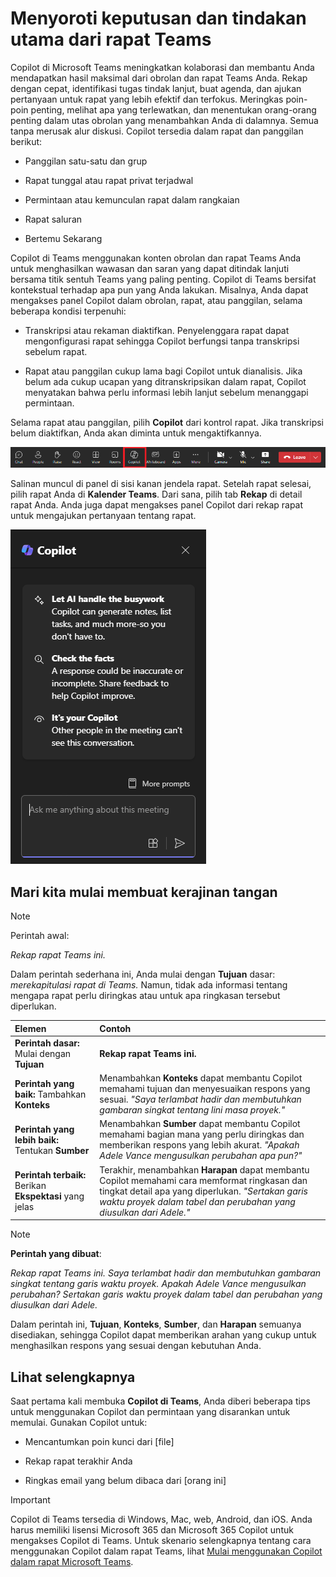 # Menyoroti keputusan dan tindakan utama dari rapat Teams

Copilot di Microsoft Teams meningkatkan kolaborasi dan membantu Anda mendapatkan hasil maksimal dari obrolan dan rapat Teams Anda. Rekap dengan cepat, identifikasi tugas tindak lanjut, buat agenda, dan ajukan pertanyaan untuk rapat yang lebih efektif dan terfokus. Meringkas poin-poin penting, melihat apa yang terlewatkan, dan menentukan orang-orang penting dalam utas obrolan yang menambahkan Anda di dalamnya. Semua tanpa merusak alur diskusi. Copilot tersedia dalam rapat dan panggilan berikut:

- Panggilan satu-satu dan grup

- Rapat tunggal atau rapat privat terjadwal

- Permintaan atau kemunculan rapat dalam rangkaian

- Rapat saluran

- Bertemu Sekarang

Copilot di Teams menggunakan konten obrolan dan rapat Teams Anda untuk menghasilkan wawasan dan saran yang dapat ditindak lanjuti bersama titik sentuh Teams yang paling penting. Copilot di Teams bersifat kontekstual terhadap apa pun yang Anda lakukan. Misalnya, Anda dapat mengakses panel Copilot dalam obrolan, rapat, atau panggilan, selama beberapa kondisi terpenuhi:

- Transkripsi atau rekaman diaktifkan. Penyelenggara rapat dapat mengonfigurasi rapat sehingga Copilot berfungsi tanpa transkripsi sebelum rapat.

- Rapat atau panggilan cukup lama bagi Copilot untuk dianalisis. Jika belum ada cukup ucapan yang ditranskripsikan dalam rapat, Copilot menyatakan bahwa perlu informasi lebih lanjut sebelum menanggapi permintaan.

Selama rapat atau panggilan, pilih **Copilot** dari kontrol rapat. Jika transkripsi belum diaktifkan, Anda akan diminta untuk mengaktifkannya.

![Cuplikan layar ikon Copilot dalam rapat Teams.](../media/summarize_copilot-ribbon-teams.png)

Salinan muncul di panel di sisi kanan jendela rapat. Setelah rapat selesai, pilih rapat Anda di **Kalender Teams**. Dari sana, pilih tab **Rekap** di detail rapat Anda. Anda juga dapat mengakses panel Copilot dari rekap rapat untuk mengajukan pertanyaan tentang rapat.

![Cuplikan layar panel obrolan Copilot di Teams saat pertama kali dibuka.](../media/summarize_copilot-pane-teams.png)

## Mari kita mulai membuat kerajinan tangan

> [!NOTE]
> Perintah awal:
>
> _Rekap rapat Teams ini._

Dalam perintah sederhana ini, Anda mulai dengan **Tujuan** dasar: _merekapitulasi rapat di Teams._ Namun, tidak ada informasi tentang mengapa rapat perlu diringkas atau untuk apa ringkasan tersebut diperlukan.

| Elemen | Contoh |
| :------ | :------- |
| **Perintah dasar:** Mulai dengan **Tujuan** | **Rekap rapat Teams ini.** |
| **Perintah yang baik:** Tambahkan **Konteks** | Menambahkan **Konteks** dapat membantu Copilot memahami tujuan dan menyesuaikan respons yang sesuai. _"Saya terlambat hadir dan membutuhkan gambaran singkat tentang lini masa proyek."_ |
| **Perintah yang lebih baik:** Tentukan **Sumber** | Menambahkan **Sumber** dapat membantu Copilot memahami bagian mana yang perlu diringkas dan memberikan respons yang lebih akurat. _"Apakah Adele Vance mengusulkan perubahan apa pun?"_ |
| **Perintah terbaik:** Berikan **Ekspektasi** yang jelas | Terakhir, menambahkan **Harapan** dapat membantu Copilot memahami cara memformat ringkasan dan tingkat detail apa yang diperlukan. _"Sertakan garis waktu proyek dalam tabel dan perubahan yang diusulkan dari Adele."_ |

> [!NOTE]
> **Perintah yang dibuat**:
>
> _Rekap rapat Teams ini. Saya terlambat hadir dan membutuhkan gambaran singkat tentang garis waktu proyek. Apakah Adele Vance mengusulkan perubahan? Sertakan garis waktu proyek dalam tabel dan perubahan yang diusulkan dari Adele._

Dalam perintah ini, **Tujuan**, **Konteks**, **Sumber**, dan **Harapan** semuanya disediakan, sehingga Copilot dapat memberikan arahan yang cukup untuk menghasilkan respons yang sesuai dengan kebutuhan Anda.

## Lihat selengkapnya

Saat pertama kali membuka **Copilot di Teams**, Anda diberi beberapa tips untuk menggunakan Copilot dan permintaan yang disarankan untuk memulai. Gunakan Copilot untuk:

- Mencantumkan poin kunci dari [file]

- Rekap rapat terakhir Anda

- Ringkas email yang belum dibaca dari [orang ini]

> [!IMPORTANT]
> Copilot di Teams tersedia di Windows, Mac, web, Android, dan iOS. Anda harus memiliki lisensi Microsoft 365 dan Microsoft 365 Copilot untuk mengakses Copilot di Teams. Untuk skenario selengkapnya tentang cara menggunakan Copilot dalam rapat Teams, lihat [Mulai menggunakan Copilot dalam rapat Microsoft Teams](https://support.microsoft.com/office/get-started-with-copilot-in-microsoft-teams-meetings-0bf9dd3c-96f7-44e2-8bb8-790bedf066b1).
